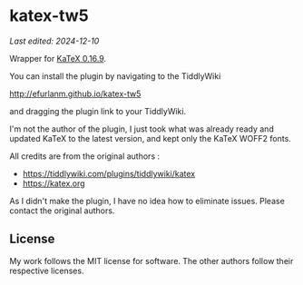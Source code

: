 # katex-tw5

*Last edited: 2024-12-10*

Wrapper for [KaTeX 0.16.9](https://katex.org/).

You can install the plugin by navigating to the TiddlyWiki

http://efurlanm.github.io/katex-tw5

and dragging the plugin link to your TiddlyWiki.

I'm not the author of the plugin, I just took what was already ready and updated KaTeX to the latest version, and kept only the KaTeX WOFF2 fonts.

All credits are from the original authors :

* https://tiddlywiki.com/plugins/tiddlywiki/katex
* https://katex.org

As I didn't make the plugin, I have no idea how to eliminate issues. Please contact the original authors.


## License

My work follows the MIT license for software. The other authors follow their respective licenses.
